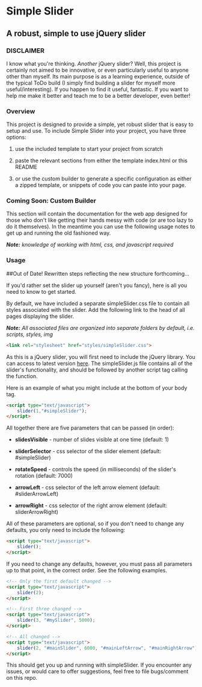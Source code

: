# Simple Slider
## A robust, simple to use jQuery slider

### DISCLAIMER
I know what you're thinking. _Another_ jQuery slider? Well, this project is certainly not aimed to be innovative, or even particularly useful to anyone other than myself. Its main purpose is as a learning experience, outside of the typical ToDo build (I simply find building a slider for myself more useful/interesting). If you happen to find it useful, fantastic. If you want to help me make it better and teach me to be a better developer, even better!

### Overview

This project is designed to provide a simple, yet robust slider that is easy to setup and use. To include Simple Slider into your project, you have three options:

1. use the included template to start your project from scratch

2. paste the relevant sections from either the template index.html or this README

3. or use the custom builder to generate a specific configuration as either a zipped template, or snippets of code you can paste into your page.

### Coming Soon: Custom Builder
This section will contain the documentation for the web app designed for those who don't like getting their hands messy with code (or are too lazy to do it themselves). In the meantime you can use the following usage notes to get up and running the old fashioned way.

_**Note:** knowledge of working with html, css, and javascript required_

### Usage

##Out of Date! Rewritten steps reflecting the new structure forthcoming...

If you'd rather set the slider up yourself (aren't you fancy), here is all you need to know to get started.

By default, we have included a separate simpleSlider.css file to contain all styles associated with the slider. Add the following link to the head of all pages displaying the slider.

_**Note:** All associated files are organized into separate folders by default, i.e. scripts, styles, img_

```html
<link rel="stylesheet" href="styles/simpleSlider.css">
```

As this is a jQuery slider, you will first need to include the jQuery library. You can access to latest version [here](http://ajax.googleapis.com/ajax/libs/jquery/1/jquery.min.js). The simpleSlider.js file contains all of the slider's functionality, and should be followed by another script tag calling the function.

Here is an example of what you might include at the bottom of your body tag.

```html
<script type="text/javascript">
    slider(1,"#simpleSlider");
</script>
```

All together there are five parameters that can be passed (in order):

* **slidesVisible** - number of slides visible at one time (default: 1)

* **sliderSelector** - css selector of the slider element (default: #simpleSlider)

* **rotateSpeed** - controls the speed (in milliseconds) of the slider's rotation (default: 7000)

* **arrowLeft** - css selector of the left arrow element (default: #sliderArrowLeft)

* **arrowRight** - css selector of the right arrow element (default: sliderArrowRight)

All of these parameters are optional, so if you don't need to change any defaults, you only need to include the following:
```html
<script type="text/javascript">
    slider();
</script>
```

If you need to change any defaults, however, you must pass all parameters up to that point, in the correct order. See the following examples.
```html
<!-- Only the first default changed -->
<script type="text/javascript">
    slider(2);
</script>

<!-- First three changed -->
<script type="text/javascript">
    slider(3, "#mySlider", 5000);
</script>

<!-- All changed -->
<script type="text/javascript">
    slider(2, "#mainSlider", 6000, "#mainLeftArrow", "#mainRightArrow");
</script>
```

This should get you up and running with simpleSlider. If you encounter any issues, or would care to offer suggestions, feel free to file bugs/comment on this repo.